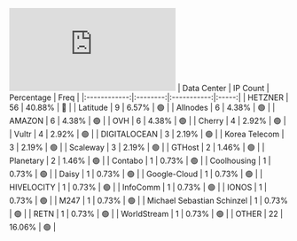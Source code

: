 ![Diagramm](https://github.com/111STAVR111/props/blob/main/Celestia/Mainnet/Decentralization/1/README.md)
| Data Center | IP Count | Percentage | Freq |
|:------------:|:--------:|:-----------:|:-----:|
| HETZNER | 56 | 40.88% | 🔴 |
| Latitude | 9 | 6.57% | 🟢 |
| Allnodes | 6 | 4.38% | 🟢 |
| AMAZON | 6 | 4.38% | 🟢 |
| OVH | 6 | 4.38% | 🟢 |
| Cherry | 4 | 2.92% | 🟢 |
| Vultr | 4 | 2.92% | 🟢 |
| DIGITALOCEAN | 3 | 2.19% | 🟢 |
| Korea Telecom | 3 | 2.19% | 🟢 |
| Scaleway | 3 | 2.19% | 🟢 |
| GTHost | 2 | 1.46% | 🟢 |
| Planetary | 2 | 1.46% | 🟢 |
| Contabo | 1 | 0.73% | 🟢 |
| Coolhousing | 1 | 0.73% | 🟢 |
| Daisy | 1 | 0.73% | 🟢 |
| Google-Cloud | 1 | 0.73% | 🟢 |
| HIVELOCITY | 1 | 0.73% | 🟢 |
| InfoComm | 1 | 0.73% | 🟢 |
| IONOS | 1 | 0.73% | 🟢 |
| M247 | 1 | 0.73% | 🟢 |
| Michael Sebastian Schinzel | 1 | 0.73% | 🟢 |
| RETN | 1 | 0.73% | 🟢 |
| WorldStream | 1 | 0.73% | 🟢 |
| OTHER | 22 | 16.06% | 🟢 |
